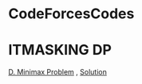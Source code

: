# CodeForcesCodes

# ITMASKING DP
[D. Minimax Problem](https://codeforces.com/contest/1288/problem/D) , [Solution](https://codeforces.com/contest/1288/submission/85777850)
